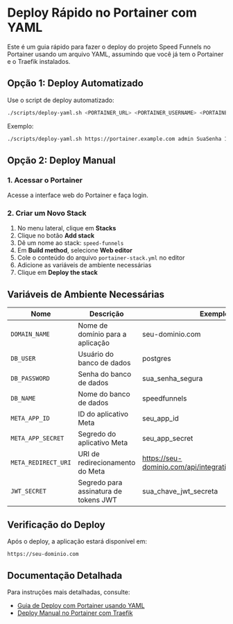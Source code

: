 # Deploy Rápido no Portainer com YAML

Este é um guia rápido para fazer o deploy do projeto Speed Funnels no Portainer usando um arquivo YAML, assumindo que você já tem o Portainer e o Traefik instalados.

## Opção 1: Deploy Automatizado

Use o script de deploy automatizado:

```bash
./scripts/deploy-yaml.sh <PORTAINER_URL> <PORTAINER_USERNAME> <PORTAINER_PASSWORD> <ENDPOINT_ID>
```

Exemplo:
```bash
./scripts/deploy-yaml.sh https://portainer.example.com admin SuaSenha 1
```

## Opção 2: Deploy Manual

### 1. Acessar o Portainer

Acesse a interface web do Portainer e faça login.

### 2. Criar um Novo Stack

1. No menu lateral, clique em **Stacks**
2. Clique no botão **Add stack**
3. Dê um nome ao stack: `speed-funnels`
4. Em **Build method**, selecione **Web editor**
5. Cole o conteúdo do arquivo `portainer-stack.yml` no editor
6. Adicione as variáveis de ambiente necessárias
7. Clique em **Deploy the stack**

## Variáveis de Ambiente Necessárias

| Nome | Descrição | Exemplo |
|------|-----------|---------|
| `DOMAIN_NAME` | Nome de domínio para a aplicação | seu-dominio.com |
| `DB_USER` | Usuário do banco de dados | postgres |
| `DB_PASSWORD` | Senha do banco de dados | sua_senha_segura |
| `DB_NAME` | Nome do banco de dados | speedfunnels |
| `META_APP_ID` | ID do aplicativo Meta | seu_app_id |
| `META_APP_SECRET` | Segredo do aplicativo Meta | seu_app_secret |
| `META_REDIRECT_URI` | URI de redirecionamento do Meta | https://seu-dominio.com/api/integrations/meta/callback |
| `JWT_SECRET` | Segredo para assinatura de tokens JWT | sua_chave_jwt_secreta |

## Verificação do Deploy

Após o deploy, a aplicação estará disponível em:
```
https://seu-dominio.com
```

## Documentação Detalhada

Para instruções mais detalhadas, consulte:
- [Guia de Deploy com Portainer usando YAML](docs/portainer-yaml-deploy.md)
- [Deploy Manual no Portainer com Traefik](docs/portainer-manual-deploy.md)
